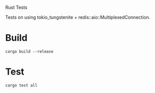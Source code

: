 Rust Tests

Tests on using tokio_tungstenite + redis::aio::MultiplexedConnection.

# Build
`cargo build --release`

# Test
`cargo test all`